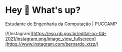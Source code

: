 # Hey 👋 What's up?
Estudante de Engenharia da Computação | PUCCAMP

[![Instagram][https://esp.pb.gov.br/edital-no-04-2021/instagram.png/image_view_fullscreen](https://www.instagram.com/bernardo_xtzz/)
